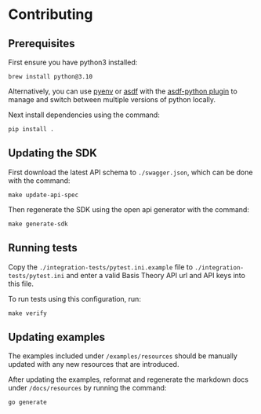 # Contributing

## Prerequisites

First ensure you have python3 installed:

```shell
brew install python@3.10
```

Alternatively, you can use [pyenv](https://github.com/pyenv/pyenv) or [asdf](https://github.com/asdf-vm/asdf) with the
[asdf-python plugin](https://github.com/asdf-community/asdf-python) to manage and switch between multiple versions 
of python locally. 

Next install dependencies using the command:

```shell
pip install .
```

## Updating the SDK

First download the latest API schema to `./swagger.json`, which can be done with the command:

```shell
make update-api-spec
```

Then regenerate the SDK using the open api generator with the command:

```shell
make generate-sdk
```

## Running tests

Copy the `./integration-tests/pytest.ini.example` file to `./integration-tests/pytest.ini` and enter a valid Basis Theory 
API url and API keys into this file.

To run tests using this configuration, run:

```shell
make verify
```

## Updating examples

The examples included under `/examples/resources` should be manually updated
with any new resources that are introduced.

After updating the examples, reformat and regenerate the markdown docs under 
`/docs/resources` by running the command:

```shell
go generate
```

